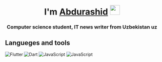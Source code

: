 

<!--
**Abdurashid006/Abdurashid006** is a ✨ _special_ ✨ repository because its `README.md` (this file) appears on your GitHub profile.

-->
<h1 align="center"> I'm <a href="https://daniilshat.ru/" target="_blank">Abdurashid</a> 
<img src="https://github.com/blackcater/blackcater/raw/main/images/Hi.gif" height="32"/></h1>
<h3 align="center">Computer science student, IT news writer from Uzbekistan uz </h3>

## Langueges and tools 
<span>
<img src="https://camo.githubusercontent.com/097cce3006adefa4dc166339d1d8971a0a9981f3d9971284d5327f6be9e159fb/68747470733a2f2f696d672e736869656c64732e696f2f62616467652f2d466c75747465722d3039303930393f7374796c653d666f722d7468652d6261646765266c6f676f3d666c7574746572266c6f676f436f6c6f723d343743354642" alt="Flutter" data-canonical-src="https://img.shields.io/badge/-Flutter-090909?style=for-the-badge&amp;logo=flutter&amp;logoColor=47C5FB" style="max-width: 100%;">
<img src="https://camo.githubusercontent.com/ada65a2b5f69ce66a2b153e12317fd8faa6ee98bafdab15d60fdd1e9156c1884/68747470733a2f2f696d672e736869656c64732e696f2f62616467652f2d446172742d3039303930393f7374796c653d666f722d7468652d6261646765266c6f676f3d64617274266c6f676f436f6c6f723d303937434442" alt="Dart" data-canonical-src="https://img.shields.io/badge/-Dart-090909?style=for-the-badge&amp;logo=dart&amp;logoColor=097CDB" style="max-width: 100%;">
<img src="https://camo.githubusercontent.com/01a47d16f46c9a251acf847c5c746bb9af8e11111e96e18c3e47ca8d6b506770/68747470733a2f2f696d672e736869656c64732e696f2f62616467652f2d4a6176615363726970742d3039303930393f7374796c653d666f722d7468652d6261646765266c6f676f3d4a617661536372697074266c6f676f436f6c6f723d453944353444" alt="JavaScript" data-canonical-src="https://img.shields.io/badge/-JavaScript-090909?style=for-the-badge&amp;logo=JavaScript&amp;logoColor=E9D54D" style="max-width: 100%;">
<img src="https://camo.githubusercontent.com/01a47d16f46c9a251acf847c5c746bb9af8e11111e96e18c3e47ca8d6b506770/68747470733a2f2f696d672e736869656c64732e696f2f62616467652f2d4a6176615363726970742d3039303930393f7374796c653d666f722d7468652d6261646765266c6f676f3d4a617661536372697074266c6f676f436f6c6f723d453944353444" alt="JavaScript" data-canonical-src="https://img.shields.io/badge/-JavaScript-090909?style=for-the-badge&amp;logo=JavaScript&amp;logoColor=E9D54D" style="max-width: 100%;">

</span>

